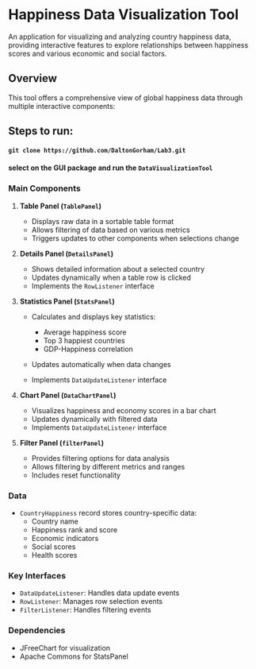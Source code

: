 # Happiness Data Visualization Tool
An application for visualizing and analyzing country happiness data, providing interactive features to explore relationships between happiness scores and various economic and social factors.
## Overview
This tool offers a comprehensive view of global happiness data through multiple interactive components:

## Steps to run:
#### `git clone https://github.com/DaltonGorham/Lab3.git `
#### select on the GUI package and run the `DataVisualizationTool`



### Main Components
1. **Table Panel (`TablePanel`)**
    - Displays raw data in a sortable table format
    - Allows filtering of data based on various metrics
    - Triggers updates to other components when selections change

2. **Details Panel (`DetailsPanel`)**
    - Shows detailed information about a selected country
    - Updates dynamically when a table row is clicked
    - Implements the `RowListener` interface

3. **Statistics Panel (`StatsPanel`)**
    - Calculates and displays key statistics:
        - Average happiness score
        - Top 3 happiest countries
        - GDP-Happiness correlation

    - Updates automatically when data changes
    - Implements `DataUpdateListener` interface

4. **Chart Panel (`DataChartPanel`)**
    - Visualizes happiness and economy scores in a bar chart
    - Updates dynamically with filtered data
    - Implements `DataUpdateListener` interface

5. **Filter Panel (`filterPanel`)**
    - Provides filtering options for data analysis
    - Allows filtering by different metrics and ranges
    - Includes reset functionality

### Data 
- `CountryHappiness` record stores country-specific data:
    - Country name
    - Happiness rank and score
    - Economic indicators
    - Social scores
    - Health scores

### Key Interfaces
- `DataUpdateListener`: Handles data update events
- `RowListener`: Manages row selection events
- `FilterListener`: Handles filtering events


### Dependencies
- JFreeChart for visualization
- Apache Commons for StatsPanel
